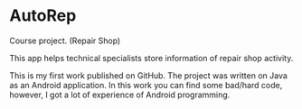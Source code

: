 # AutoRep
Course project. (Repair Shop)

This app helps technical specialists store information of repair shop activity.

This is my first work published on GitHub. 
The project was written on Java as an Android application.
In this work you can find some bad/hard code, however, I got a lot of experience of Android programming.
